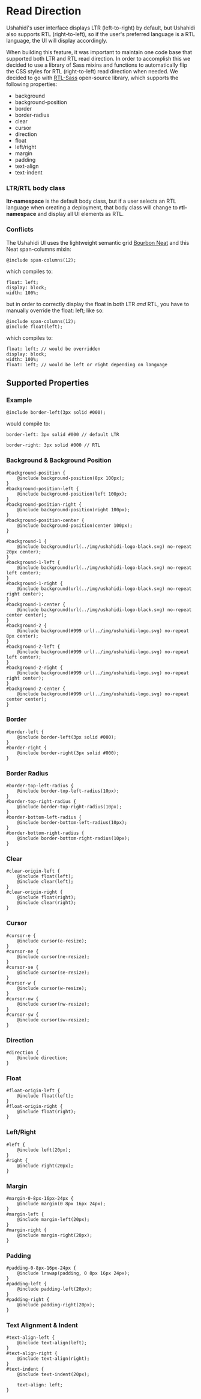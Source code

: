 # Read Direction

Ushahidi's user interface displays LTR \(left-to-right\) by default, but Ushahidi also supports RTL \(right-to-left\), so if the user's preferred language is a RTL language, the UI will display accordingly.

When building this feature, it was important to maintain one code base that supported both LTR and RTL read direction. In order to accomplish this we decided to use a library of Sass mixins and functions to automatically flip the CSS styles for RTL \(right-to-left\) read direction when needed. We decided to go with [RTL-Sass](https://github.com/jamesl1001/RTL-Sass) open-source library, which supports the following properties:



* background
* background-position
* border
* border-radius
* clear
* cursor
* direction
* float
* left/right
* margin
* padding
* text-align
* text-indent

### LTR/RTL body class

**ltr-namespace** is the default body class, but if a user selects an RTL language when creating a deployment, that body class will change to **rtl-namespace** and display all UI elements as RTL.

### Conflicts

The Ushahidi UI uses the lightweight semantic grid [Bourbon Neat](http://neat.bourbon.io/) and this Neat span-columns mixin:

```text
@include span-columns(12);
```

which compiles to:

```text
float: left;
display: block;
width: 100%;
```

but in order to correctly display the float in both LTR _and_ RTL, you have to manually override the float: left; like so:

```text
@include span-columns(12);
@include float(left);
```

which compiles to:

```text
float: left; // would be overridden
display: block;
width: 100%;
float: left; // would be left or right depending on language
```

## Supported Properties

### Example

```text
@include border-left(3px solid #000);
```

would compile to:

```text
border-left: 3px solid #000 // default LTR

border-right: 3px solid #000 // RTL
```

### Background & Background Position

```text
#background-position {
    @include background-position(8px 100px);
}
#background-position-left {
    @include background-position(left 100px);
}
#background-position-right {
    @include background-position(right 100px);
}
#background-position-center {
    @include background-position(center 100px);
}

#background-1 {
    @include background(url(../img/ushahidi-logo-black.svg) no-repeat 20px center);
}
#background-1-left {
    @include background(url(../img/ushahidi-logo-black.svg) no-repeat left center);
}
#background-1-right {
    @include background(url(../img/ushahidi-logo-black.svg) no-repeat right center);
}
#background-1-center {
    @include background(url(../img/ushahidi-logo-black.svg) no-repeat center center);
}
#background-2 {
    @include background(#999 url(../img/ushahidi-logo.svg) no-repeat 8px center);
}
#background-2-left {
    @include background(#999 url(../img/ushahidi-logo.svg) no-repeat left center);
}
#background-2-right {
    @include background(#999 url(../img/ushahidi-logo.svg) no-repeat right center);
}
#background-2-center {
    @include background(#999 url(../img/ushahidi-logo.svg) no-repeat center center);
}
```

### Border

```text
#border-left {
    @include border-left(3px solid #000);
}
#border-right {
    @include border-right(3px solid #000);
}
```

### Border Radius

```text
#border-top-left-radius {
    @include border-top-left-radius(10px);
}
#border-top-right-radius {
    @include border-top-right-radius(10px);
}
#border-bottom-left-radius {
    @include border-bottom-left-radius(10px);
}
#border-bottom-right-radius {
    @include border-bottom-right-radius(10px);
}
```

### Clear

```text
#clear-origin-left {
    @include float(left);
    @include clear(left);
}
#clear-origin-right {
    @include float(right);
    @include clear(right);
}
```

### Cursor

```text
#cursor-e {
    @include cursor(e-resize);
}
#cursor-ne {
    @include cursor(ne-resize);
}
#cursor-se {
    @include cursor(se-resize);
}
#cursor-w {
    @include cursor(w-resize);
}
#cursor-nw {
    @include cursor(nw-resize);
}
#cursor-sw {
    @include cursor(sw-resize);
}
```

### Direction

```text
#direction {
    @include direction;
}
```

### Float

```text
#float-origin-left {
    @include float(left);
}
#float-origin-right {
    @include float(right);
}
```

### Left/Right

```text
#left {
    @include left(20px);
}
#right {
    @include right(20px);
}
```

### Margin

```text
#margin-0-8px-16px-24px {
    @include margin(0 8px 16px 24px);
}
#margin-left {
    @include margin-left(20px);
}
#margin-right {
    @include margin-right(20px);
}
```

### Padding

```text
#padding-0-8px-16px-24px {
    @include lrswap(padding, 0 8px 16px 24px);
}
#padding-left {
    @include padding-left(20px);
}
#padding-right {
    @include padding-right(20px);
}
```

### Text Alignment & Indent

```text
#text-align-left {
    @include text-align(left);
}
#text-align-right {
    @include text-align(right);
}
#text-indent {
    @include text-indent(20px);

    text-align: left;
}
```



